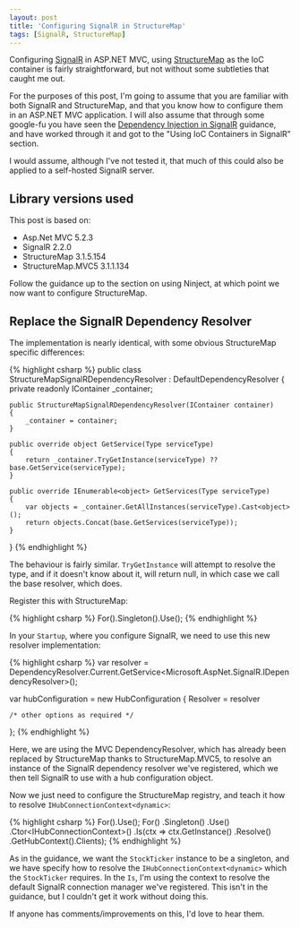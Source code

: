 ```yaml
---
layout: post 
title: 'Configuring SignalR in StructureMap'
tags: [SignalR, StructureMap]
---
```

Configuring [SignalR](http://signalr.net/) in ASP.NET MVC, using [StructureMap](http://structuremap.github.io/structuremap/) as the IoC container is fairly straightforward, but not without some subtleties that caught me out.

For the purposes of this post, I'm going to assume that you are familiar with both SignalR and StructureMap, and that you know how to configure them in an ASP.NET MVC application. I will also assume that through some google-fu you have seen the [Dependency Injection in SignalR](http://www.asp.net/signalr/overview/advanced/dependency-injection) guidance, and have worked through it and got to the "Using IoC Containers in SignalR" section.

I would assume, although I've not tested it, that much of this could also be applied to a self-hosted SignalR server.

## Library versions used

This post is based on:

- Asp.Net MVC 5.2.3
- SignalR 2.2.0
- StructureMap 3.1.5.154
- StructureMap.MVC5 3.1.1.134

Follow the guidance up to the section on using Ninject, at which point we now want to configure StructureMap.

## Replace the SignalR Dependency Resolver

The implementation is nearly identical, with some obvious StructureMap specific differences:

{% highlight csharp %}
public class StructureMapSignalRDependencyResolver : DefaultDependencyResolver
{
    private readonly IContainer _container;

    public StructureMapSignalRDependencyResolver(IContainer container)
    {
   	    _container = container;
    }
    
    public override object GetService(Type serviceType)
    {
        return _container.TryGetInstance(serviceType) ?? base.GetService(serviceType);
    }
    
    public override IEnumerable<object> GetServices(Type serviceType)
    {
        var objects = _container.GetAllInstances(serviceType).Cast<object>();
        return objects.Concat(base.GetServices(serviceType));
    }
}
{% endhighlight %}    

The behaviour is fairly similar. `TryGetInstance` will attempt to resolve the type, and if it doesn't know about it, will return null, in which case we call the base resolver, which does.

Register this with StructureMap:

{% highlight csharp %}
For<IDependencyResolver>().Singleton().Use<StructureMapSignalRDependencyResolver>();
{% endhighlight %}    

In your `Startup`, where you configure SignalR, we need to use this new resolver implementation:

{% highlight csharp %}
var resolver = DependencyResolver.Current.GetService<Microsoft.AspNet.SignalR.IDependencyResolver>();
    
var hubConfiguration = new HubConfiguration
{
    Resolver = resolver

    /* other options as required */
};
{% endhighlight %}    

Here, we are using the MVC DependencyResolver, which has already been replaced by StructureMap thanks to StructureMap.MVC5, to resolve an instance of the SignalR dependency resolver we've registered, which we then tell SignalR to use with a hub configuration object.

Now we just need to configure the StructureMap registry, and teach it how to resolve `IHubConnectionContext<dynamic>`:

{% highlight csharp %}
For<IConnectionManager>().Use<ConnectionManager>();
For<IStockTicker>()
    .Singleton()
    .Use<StockTicker>()
    .Ctor<IHubConnectionContext<dynamic>>()
    .Is(ctx => ctx.GetInstance<IDependencyResolver>()
        .Resolve<IConnectionManager>()
        .GetHubContext<StockTickerHub>().Clients);
{% endhighlight %}    

As in the guidance, we want the `StockTicker` instance to be a singleton, and we have specify how to resolve the `IHubConnectionContext<dynamic>` which the `StockTicker` requires. In the `Is`, I'm using the context to resolve the default SignalR connection manager we've registered. This isn't in the guidance, but I couldn't get it work without doing this.

If anyone has comments/improvements on this, I'd love to hear them.

